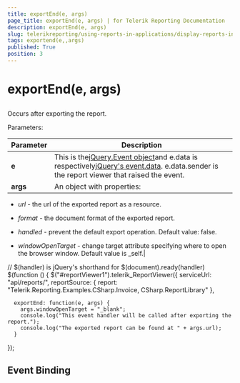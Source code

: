 ```yaml
---
title: exportEnd(e, args)
page_title: exportEnd(e, args) | for Telerik Reporting Documentation
description: exportEnd(e, args)
slug: telerikreporting/using-reports-in-applications/display-reports-in-applications/web-application/html5-report-viewer/api-reference/reportviewer/events/exportend(e,-args)
tags: exportend(e,,args)
published: True
position: 3
---
```


# exportEnd(e, args)



## 

Occurs after exporting the report.

Parameters:


| Parameter | Description |
| ------ | ------ |
| __e__ |This is the[jQuery.Event object](https://api.jquery.com/category/events/event-object/)and e.data is respectively[jQuery's event.data](https://api.jquery.com/event.data/). e.data.sender is the report viewer that raised the event.|
| __args__ |An object with properties:

*  *url* - the url of the exported report as a resource.

*  *format* - the document format of the exported report.

*  *handled* - prevent the default export operation. Default value: false.

*  *windowOpenTarget* - change target attribute specifying where to open the browser window. Default value is _self.|

	
  // $(handler) is jQuery's shorthand for $(document).ready(handler)
  $(function () {
    $("#reportViewer1").telerik_ReportViewer({
      serviceUrl: "api/reports/",
      reportSource: {
          report: "Telerik.Reporting.Examples.CSharp.Invoice, CSharp.ReportLibrary"
      },
      
      exportEnd: function(e, args) {
        args.windowOpenTarget = "_blank";
        console.log("This event handler will be called after exporting the report.");
        console.log("The exported report can be found at " + args.url); 
      }
  });
          



## Event Binding
